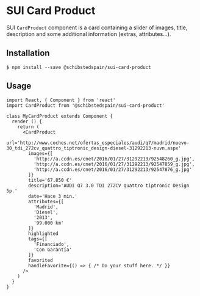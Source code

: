 # SUI Card Product

SUI `CardProduct` component is a card containing a slider of images, title, description and some additional information (extras, attributes...).

## Installation
```
$ npm install --save @schibstedspain/sui-card-product
```

## Usage
```
import React, { Component } from 'react'
import CardProduct from '@schibstedspain/sui-card-product'

class MyCardProduct extends Component {
  render () {
    return (
      <CardProduct
        url='http://www.coches.net/ofertas_especiales/audi/q7/madrid/nuevo-30_tdi_272cv_quattro_tiptronic_design-diesel-31292213-nuvn.aspx'
        images={[
          'http://a.ccdn.es/cnet/2016/01/27/31292213/92548260_g.jpg',
          'http://a.ccdn.es/cnet/2016/01/27/31292213/92547859_g.jpg',
          'http://a.ccdn.es/cnet/2016/01/27/31292213/92547876_g.jpg'
        ]}
        title='67.850 €'
        description='AUDI Q7 3.0 TDI 272CV quattro tiptronic Design 5p.'
        date='Hace 3 min.'
        attributes={[
          'Madrid',
          'Diesel',
          '2013',
          '99.000 km'
        ]}
        highlighted
        tags={[
          'Financiado',
          'Con Garantía'
        ]}
        favorited
        handleFavorite={() => { /* Do your stuff here. */ }}
      />
    )
  }
}
```
